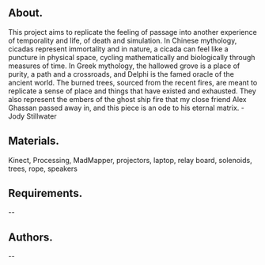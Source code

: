 ## About.
This project aims to replicate the feeling of passage into another experience of temporality and life, of death and simulation.  In Chinese mythology, cicadas represent immortality and in nature, a cicada can feel like a puncture in physical space, cycling mathematically and biologically through measures of time. In Greek mythology, the hallowed grove is a place of purity, a path and a crossroads, and Delphi is the famed oracle of the ancient world. The burned trees, sourced from the recent fires, are meant to replicate a sense of place and things that have existed and exhausted. They also represent the embers of the ghost ship fire that my close friend Alex Ghassan passed away in, and this piece is an ode to his eternal matrix. -Jody Stillwater

## Materials.
Kinect, Processing, MadMapper, projectors, laptop, relay board, solenoids, trees, rope, speakers

## Requirements.
--

## Authors.
--

